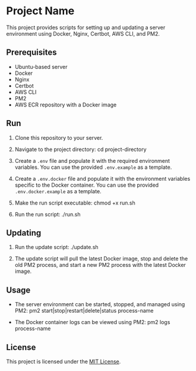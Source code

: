 # Project Name

This project provides scripts for setting up and updating a server environment using Docker, Nginx, Certbot, AWS CLI, and PM2.

## Prerequisites

- Ubuntu-based server
- Docker
- Nginx
- Certbot
- AWS CLI
- PM2
- AWS ECR repository with a Docker image

## Run

1. Clone this repository to your server.

2. Navigate to the project directory:
cd project-directory

3. Create a `.env` file and populate it with the required environment variables. You can use the provided `.env.example` as a template.

4. Create a `.env.docker` file and populate it with the environment variables specific to the Docker container. You can use the provided `.env.docker.example` as a template.

5. Make the run script executable:
chmod +x run.sh

6. Run the run script:
./run.sh

## Updating

1. Run the update script:
./update.sh

2. The update script will pull the latest Docker image, stop and delete the old PM2 process, and start a new PM2 process with the latest Docker image.

## Usage

- The server environment can be started, stopped, and managed using PM2:
pm2 start|stop|restart|delete|status process-name

- The Docker container logs can be viewed using PM2:
pm2 logs process-name

## License

This project is licensed under the [MIT License](LICENSE).